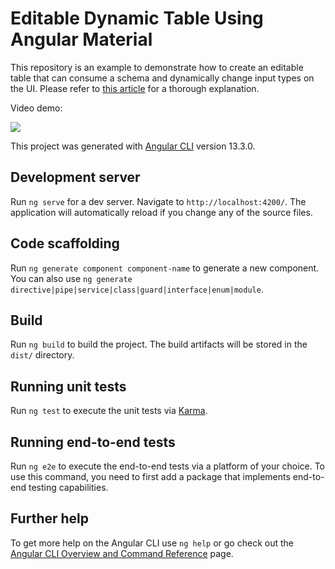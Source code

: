 # Editable Dynamic Table Using Angular Material

This repository is an example to demonstrate how to create an editable table that can consume a schema and dynamically change input types on the UI. Please refer to [this article](https://muhimasri.com/blogs/create-an-editable-dynamic-table-using-angular-material/) for a thorough explanation.

Video demo:

[![](src/assets/SnapshotTable.PNG)](https://youtu.be/sZ-2YYmNcRg)

This project was generated with [Angular CLI](https://github.com/angular/angular-cli) version 13.3.0.

## Development server

Run `ng serve` for a dev server. Navigate to `http://localhost:4200/`. The application will automatically reload if you change any of the source files.

## Code scaffolding

Run `ng generate component component-name` to generate a new component. You can also use `ng generate directive|pipe|service|class|guard|interface|enum|module`.

## Build

Run `ng build` to build the project. The build artifacts will be stored in the `dist/` directory.

## Running unit tests

Run `ng test` to execute the unit tests via [Karma](https://karma-runner.github.io).

## Running end-to-end tests

Run `ng e2e` to execute the end-to-end tests via a platform of your choice. To use this command, you need to first add a package that implements end-to-end testing capabilities.

## Further help

To get more help on the Angular CLI use `ng help` or go check out the [Angular CLI Overview and Command Reference](https://angular.io/cli) page.
